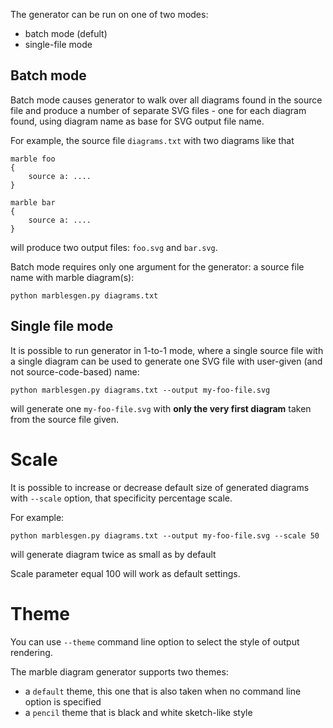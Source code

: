 The generator can be run on one of two modes:

* batch mode (defult)
* single-file mode

## Batch mode
Batch mode causes generator to walk over all diagrams found in the source file and produce a number of separate SVG files - one for each diagram found, using diagram name as base for SVG output file name. 

For example, the source file `diagrams.txt` with two diagrams like that

	marble foo 
	{
		source a: ....
	}
	
	marble bar 
	{
		source a: ....
	}

will produce two output files: `foo.svg` and `bar.svg`.
	
Batch mode requires only one argument for the generator: a source file name with marble diagram(s):

	python marblesgen.py diagrams.txt
	
## Single file mode
It is possible to run generator in 1-to-1 mode, where a single source file with a single diagram can be used to generate one SVG file with user-given (and not source-code-based) name:
 
	python marblesgen.py diagrams.txt --output my-foo-file.svg
	
will generate one `my-foo-file.svg` with **only the very first diagram** taken from the source file given.

 
# Scale
It is possible to increase or decrease default size of generated diagrams with `--scale` option, that specificity percentage scale.

For example:

	python marblesgen.py diagrams.txt --output my-foo-file.svg --scale 50 

will generate diagram twice as small as by default

Scale parameter equal 100 will work as default settings.

# Theme
You can use `--theme` command line option to select the style of output rendering.

The marble diagram generator supports two themes:

* a `default` theme, this one that is also taken when no command line option is specified
* a `pencil` theme that is black and white sketch-like style
